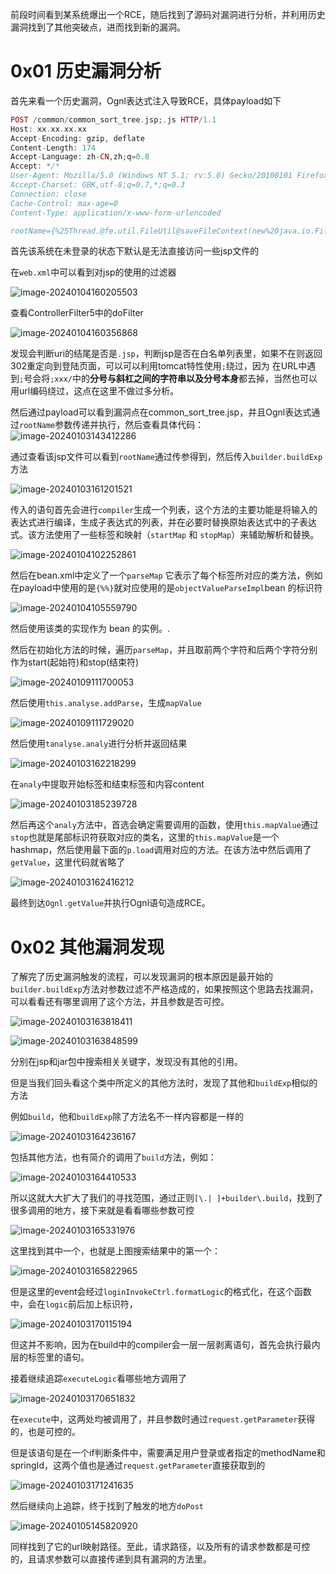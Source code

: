 前段时间看到某系统爆出一个RCE，随后找到了源码对漏洞进行分析，并利用历史漏洞找到了其他突破点，进而找到新的漏洞。

0x01 历史漏洞分析
===========

首先来看一个历史漏洞，Ognl表达式注入导致RCE，具体payload如下

```php
POST /common/common_sort_tree.jsp;.js HTTP/1.1
Host: xx.xx.xx.xx
Accept-Encoding: gzip, deflate
Content-Length: 174
Accept-Language: zh-CN,zh;q=0.8
Accept: */*
User-Agent: Mozilla/5.0 (Windows NT 5.1; rv:5.0) Gecko/20100101 Firefox/5.0 info
Accept-Charset: GBK,utf-8;q=0.7,*;q=0.3
Connection: close
Cache-Control: max-age=0
Content-Type: application/x-www-form-urlencoded

rootName={%25Thread.@fe.util.FileUtil@saveFileContext(new%20java.io.File("../web/fe.war/123.jsp"),new%20sun.misc.BASE64Decoder().decodeBuffer("d2hvYW1p"))%25}
```

首先该系统在未登录的状态下默认是无法直接访问一些jsp文件的

在`web.xml`中可以看到对jsp的使用的过滤器

![image-20240104160205503](https://shs3.b.qianxin.com/butian_public/f9361633ca19d02c61b75a98b933a8033f048af53b09c.jpg)

查看ControllerFilter5中的doFilter

![image-20240104160356868](https://shs3.b.qianxin.com/butian_public/f79403784bb904e1bae93b0d5f8af90e425e4f4713bdd.jpg)

发现会判断uri的结尾是否是`.jsp`，判断jsp是否在白名单列表里，如果不在则返回302重定向到登陆页面，可以可以利用tomcat特性使用`;`绕过，因为 在URL中遇到`;`号会将`;xxx/`中的**分号与斜杠之间的字符串以及分号本身**都去掉，当然也可以用url编码绕过，这点在这里不做过多分析。

然后通过payload可以看到漏洞点在common\_sort\_tree.jsp，并且Ognl表达式通过`rootName`参数传递并执行，然后查看具体代码：  
![image-20240103143412286](https://shs3.b.qianxin.com/butian_public/f2603353e43a0edf80e32fc99c8eac8b4ab5bb2c025c2.jpg)

通过查看该jsp文件可以看到`rootName`通过传参得到，然后传入`builder.buildExp`方法

![image-20240103161201521](https://shs3.b.qianxin.com/butian_public/f45996103ebe9c737f470917d84f33567804849df3dfc.jpg)

传入的语句首先会进行`compiler`生成一个列表，这个方法的主要功能是将输入的表达式进行编译，生成子表达式的列表，并在必要时替换原始表达式中的子表达式。该方法使用了一些标签和映射（`startMap` 和 `stopMap`）来辅助解析和替换。

![image-20240104102252861](https://shs3.b.qianxin.com/butian_public/f108100d31fbbc6f38c508fd13d5f0063a250a2e874cb.jpg)

然后在bean.xml中定义了一个`parseMap` 它表示了每个标签所对应的类方法，例如在payload中使用的是`{%%}`就对应使用的是`objectValueParseImpl`bean 的标识符

![image-20240104105559790](https://shs3.b.qianxin.com/butian_public/f50719129122948422ddc8090febd04d56d2c39075db9.jpg)

然后使用该类的实现作为 bean 的实例。.

然后在初始化方法的时候，遍历`parseMap`，并且取前两个字符和后两个字符分别作为start(起始符)和stop(结束符)

![image-20240109111700053](https://shs3.b.qianxin.com/butian_public/f674442452b795ce9cf18112ae39c452d02e910a9970d.jpg)

然后使用`this.analyse.addParse`，生成`mapValue`

![image-20240109111729020](https://shs3.b.qianxin.com/butian_public/f1253516c7acee5e3cfd8734d1b4b7f4a18c76563274e.jpg)

然后使用`tanalyse.analy`进行分析并返回结果

![image-20240103162218299](https://shs3.b.qianxin.com/butian_public/f21457630da726e387c9cf76b05f1fa0d132789b5a910.jpg)

在`analy`中提取开始标签和结束标签和内容content

![image-20240103185239728](https://shs3.b.qianxin.com/butian_public/f39444177095a31c14ae1289f4e5cc0f8557a1782e6e2.jpg)

然后再这个`analy`方法中，首选会确定需要调用的函数，使用`this.mapValue`通过`stop`也就是尾部标识符获取对应的类名，这里的`this.mapValue`是一个hashmap，然后使用最下面的`p.load`调用对应的方法。在该方法中然后调用了`getValue`，这里代码就省略了

![image-20240103162416212](https://shs3.b.qianxin.com/butian_public/f512565408fcef2580c050adab539d901a85f51ad5bf1.jpg)

最终到达`Ognl.getValue`并执行Ognl语句造成RCE。

0x02 其他漏洞发现
===========

了解完了历史漏洞触发的流程，可以发现漏洞的根本原因是最开始的`builder.buildExp`方法对参数过滤不严格造成的，如果按照这个思路去找漏洞，可以看看还有哪里调用了这个方法，并且参数是否可控。

![image-20240103163818411](https://shs3.b.qianxin.com/butian_public/f6729714c9edac77feb310cc0010cde0876449bc62b88.jpg)

![image-20240103163848599](https://shs3.b.qianxin.com/butian_public/f226624435f15ce1ffbedcb664b068a1122fd622e52dc.jpg)

分别在jsp和jar包中搜索相关关键字，发现没有其他的引用。

但是当我们回头看这个类中所定义的其他方法时，发现了其他和`buildExp`相似的方法

例如`build`，他和`buildExp`除了方法名不一样内容都是一样的

![image-20240103164236167](https://shs3.b.qianxin.com/butian_public/f27142847dddaf1694d244212af01dd8cb46213650502.jpg)

包括其他方法，也有简介的调用了`build`方法，例如：

![image-20240103164410533](https://shs3.b.qianxin.com/butian_public/f2350676a493f28e63e6ef25de8bb5f33a37fe195fc8f.jpg)

所以这就大大扩大了我们的寻找范围，通过正则`[\.| ]+builder\.build`，找到了很多调用的地方，接下来就是看看哪些参数可控

![image-20240103165331976](https://shs3.b.qianxin.com/butian_public/f327283994ab643dc9f16fe6ca589acf78eac4ff8828d.jpg)

这里找到其中一个，也就是上图搜索结果中的第一个：

![image-20240103165822965](https://shs3.b.qianxin.com/butian_public/f4440580aa3f87117046c8a44e5deb17cecec08eb1a69.jpg)

但是这里的event会经过`loginInvokeCtrl.formatLogic`的格式化，在这个函数中，会在`logic`前后加上标识符，

![image-20240103170115194](https://shs3.b.qianxin.com/butian_public/f240140dc8539d098ba9a3dac769587bf87afc3235e12.jpg)

但这并不影响，因为在build中的compiler会一层一层剥离语句，首先会执行最内层的标签里的语句。

接着继续追踪`executeLogic`看哪些地方调用了

![image-20240103170651832](https://shs3.b.qianxin.com/butian_public/f581751cd18769dab9d721784e1330f9d3a989892c1d8.jpg)

在`execute`中，这两处均被调用了，并且参数时通过`request.getParameter`获得的，也是可控的。

但是该语句是在一个if判断条件中，需要满足用户登录或者指定的methodName和springId，这两个值也是通过`request.getParameter`直接获取到的

![image-20240103171241635](https://shs3.b.qianxin.com/butian_public/f164540d979d88b1eda1517b983968156b49cb4b6df1f.jpg)

然后继续向上追踪，终于找到了触发的地方`doPost`

![image-20240105145820920](https://shs3.b.qianxin.com/butian_public/f611379abda710b02146392841940cfd59aca915099c3.jpg)

同样找到了它的url映射路径。至此，请求路径，以及所有的请求参数都是可控的，且请求参数可以直接传递到具有漏洞的方法里。